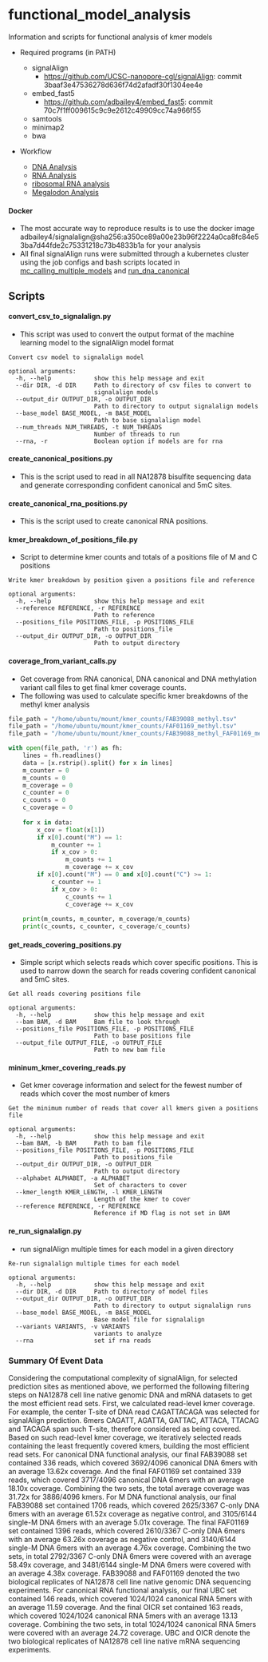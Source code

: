 # functional_model_analysis
Information and scripts for functional analysis of kmer models

*  Required programs (in PATH)
    * signalAlign 
        * https://github.com/UCSC-nanopore-cgl/signalAlign: commit 3baaf3e47536278d636f74d2afadf30f1304ee4e
    * embed_fast5 
        * https://github.com/adbailey4/embed_fast5: commit 70c7f1ff009615c9c9e2612c49909cc74a966f55
    * samtools
    * minimap2
    * bwa
    
* Workflow
    * [DNA Analysis](DNA.md)
    * [RNA Analysis](RNA.md)
    * [ribosomal RNA analysis](rrna.md)
    * [Megalodon Analysis](run_mc_calling_megalodon/megalodon.md)

#### Docker
* The most accurate way to reproduce results is to use the docker image adbailey4/signalalign@sha256:a350ce89a00e23b96f2224a0ca8fc84e53ba7d44fde2c75331218c73b4833b1a for your analysis
* All final signalAlign runs were submitted through a kubernetes cluster using the job configs and bash scripts located in [mc_calling_multiple_models](mc_calling_multiple_models) and [run_dna_canonical](run_dna_canonical) 

## Scripts
#### convert_csv_to_signalalign.py
* This script was used to convert the output format of the machine learning model to the signalAlign model format

```text
Convert csv model to signalalign model

optional arguments:
  -h, --help            show this help message and exit
  --dir DIR, -d DIR     Path to directory of csv files to convert to
                        signalalign models
  --output_dir OUTPUT_DIR, -o OUTPUT_DIR
                        Path to directory to output signalalign models
  --base_model BASE_MODEL, -m BASE_MODEL
                        Path to base signalalign model
  --num_threads NUM_THREADS, -t NUM_THREADS
                        Number of threads to run
  --rna, -r             Boolean option if models are for rna
```

#### create_canonical_positions.py
* This is the script used to read in all NA12878 bisulfite sequencing data and generate corresponding confident canonical and 5mC sites.  

#### create_canonical_rna_positions.py
* This is the script used to create canonical RNA positions.  

#### kmer_breakdown_of_positions_file.py
* Script to determine kmer counts and totals of a positions file of M and C positions

```
Write kmer breakdown by position given a positions file and reference

optional arguments:
  -h, --help            show this help message and exit
  --reference REFERENCE, -r REFERENCE
                        Path to reference
  --positions_file POSITIONS_FILE, -p POSITIONS_FILE
                        Path to positions_file
  --output_dir OUTPUT_DIR, -o OUTPUT_DIR
                        Path to output directory

```

#### coverage_from_variant_calls.py
* Get coverage from RNA canonical, DNA canonical and DNA methylation variant call files to get final kmer coverage counts.  
* The following was used to calculate specific kmer breakdowns of the methyl kmer analysis
```python
file_path = "/home/ubuntu/mount/kmer_counts/FAB39088_methyl.tsv"
file_path = "/home/ubuntu/mount/kmer_counts/FAF01169_methyl.tsv"
file_path = "/home/ubuntu/mount/kmer_counts/FAB39088_methyl_FAF01169_methyl.tsv"

with open(file_path, 'r') as fh:
    lines = fh.readlines()
    data = [x.rstrip().split() for x in lines]
    m_counter = 0
    m_counts = 0
    m_coverage = 0 
    c_counter = 0
    c_counts = 0
    c_coverage = 0 
    
    for x in data:
        x_cov = float(x[1])
        if x[0].count("M") == 1:
            m_counter += 1
            if x_cov > 0:
                m_counts += 1
                m_coverage += x_cov
        if x[0].count("M") == 0 and x[0].count("C") >= 1:
            c_counter += 1
            if x_cov > 0:
                c_counts += 1
                c_coverage += x_cov
    
    print(m_counts, m_counter, m_coverage/m_counts)
    print(c_counts, c_counter, c_coverage/c_counts)
```
#### get_reads_covering_positions.py
* Simple script which selects reads which cover specific positions. This is used to narrow down the search for reads covering confident canonical and 5mC sites.

```text
Get all reads covering positions file

optional arguments:
  -h, --help            show this help message and exit
  --bam BAM, -d BAM     Bam file to look through
  --positions_file POSITIONS_FILE, -p POSITIONS_FILE
                        Path to base positions file
  --output_file OUTPUT_FILE, -o OUTPUT_FILE
                        Path to new bam file

```

#### mininum_kmer_covering_reads.py

* Get kmer coverage information and select for the fewest number of reads which cover the most number of kmers

```text
Get the minimum number of reads that cover all kmers given a positions file

optional arguments:
  -h, --help            show this help message and exit
  --bam BAM, -b BAM     Path to bam file
  --positions_file POSITIONS_FILE, -p POSITIONS_FILE
                        Path to positions_file
  --output_dir OUTPUT_DIR, -o OUTPUT_DIR
                        Path to output directory
  --alphabet ALPHABET, -a ALPHABET
                        Set of characters to cover
  --kmer_length KMER_LENGTH, -l KMER_LENGTH
                        Length of the kmer to cover
  --reference REFERENCE, -r REFERENCE
                        Reference if MD flag is not set in BAM

```

#### re_run_signalalign.py

* run signalAlign multiple times for each model in a given directory

```text
Re-run signalalign multiple times for each model

optional arguments:
  -h, --help            show this help message and exit
  --dir DIR, -d DIR     Path to directory of model files
  --output_dir OUTPUT_DIR, -o OUTPUT_DIR
                        Path to directory to output signalalign runs
  --base_model BASE_MODEL, -m BASE_MODEL
                        Base model file for signalalign
  --variants VARIANTS, -v VARIANTS
                        variants to analyze
  --rna                 set if rna reads

```


### Summary Of Event Data

Considering the computational complexity of signalAlign, for selected prediction sites as mentioned above, we performed the following filtering steps on NA12878 cell line native genomic DNA and mRNA datasets to get the most efficient read sets. First, we calculated read-level kmer coverage. For example, the center T-site of DNA read CAGATTACAGA was selected for signalAlign prediction. 6mers CAGATT, AGATTA, GATTAC, ATTACA, TTACAG and TACAGA span such T-site, therefore considered as being covered. Based on such read-level kmer coverage, we iteratively selected reads containing the least frequently covered kmers, building the most efficient read sets. For canonical DNA functional analysis, our final FAB39088 set contained 336 reads, which covered 3692/4096 canonical DNA 6mers with an average 13.62x coverage. And the final FAF01169 set contained 339 reads, which covered 3717/4096 canonical DNA 6mers with an average 18.10x coverage. Combining the two sets, the total average coverage was 31.72x for 3886/4096 kmers. For M DNA functional analysis, our final FAB39088 set contained 1706 reads, which covered 2625/3367 C-only DNA 6mers with an average 61.52x coverage as negative control, and 3105/6144 single-M DNA 6mers with an average 5.01x coverage. The final FAF01169 set contained 1396 reads, which covered 2610/3367 C-only DNA 6mers with an average 63.26x coverage as negative control, and 3140/6144 single-M DNA 6mers with an average 4.76x coverage. Combining the two sets, in total 2792/3367 C-only DNA 6mers were covered with an average  58.49x coverage, and 3481/6144 single-M DNA 6mers were covered with an average 4.38x coverage. FAB39088 and FAF01169 denoted the two biological replicates of NA12878 cell line native genomic DNA sequencing experiments. For canonical RNA functional analysis, our final UBC set contained 146 reads, which covered 1024/1024 canonical RNA 5mers with an average 11.59 coverage. And the final OICR set contained 163 reads, which covered 1024/1024 canonical RNA 5mers with an average 13.13 coverage. Combining the two sets, in total 1024/1024 canonical RNA 5mers were covered with an average 24.72 coverage. UBC and OICR denote the two biological replicates of NA12878 cell line native mRNA sequencing experiments.
